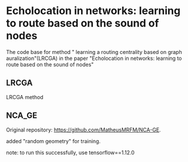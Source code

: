 # Echolocation in networks: learning to route based on the sound of nodes
The code base for method " learning a routing centrality based on graph auralization"(LRCGA) in the paper "Echolocation in networks: learning to route based on the sound of nodes"

## LRCGA
LRCGA method

## NCA_GE
Original repository: https://github.com/MatheusMRFM/NCA-GE.

added "random geometry" for training.

note: to run this successfully, use tensorflow==1.12.0
    